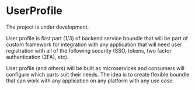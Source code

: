 # UserProfile

The project is under development.

User profile is first part (1/3) of backend service boundle that will be part of custom framework for 
integration with any application that will need user registration with all of the following security (SSO, tokens, two factor authentication (2FA), etc).

User profile (and others) will be built as microservices and consumers will configure which parts suit their needs.
The idea is to create flexible boundle that can work with any application on any platform with any use case.
